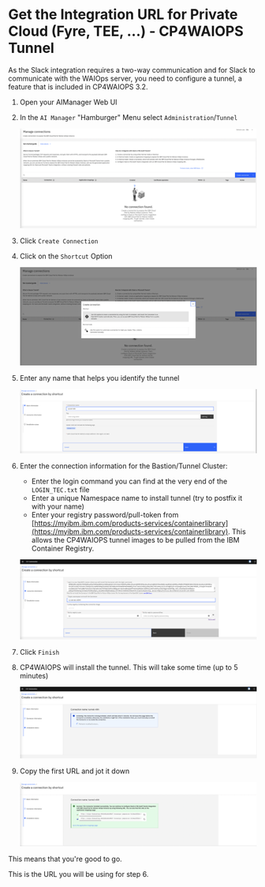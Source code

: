 # Get the Integration URL for Private Cloud (Fyre, TEE, ...) - CP4WAIOPS Tunnel


As the Slack integration requires a two-way communication and for Slack to communicate with the WAIOps server, you need to configure a tunnel, a feature that is included in CP4WAIOPS 3.2.  



1. Open your AIManager Web UI

1. In the `AI Manager` "Hamburger" Menu select `Administration`/`Tunnel`

   ![secure_gw_search](images/tunnel1.png)

1. Click `Create Connection`

1. Click on the `Shortcut` Option

	![secure_gw_search](images/tunnel2.png)

1. Enter any name that helps you identify the tunnel

	![secure_gw_search](images/tunnel3.png)

1. Enter the connection information for the Bastion/Tunnel Cluster:

	- Enter the login command you can find at the very end of the `LOGIN_TEC.txt` file
	- Enter a unique Namespace name to install tunnel (try to postfix it with your name)
	- Enter your registry password/pull-token from [https://myibm.ibm.com/products-services/containerlibrary](https://myibm.ibm.com/products-services/containerlibrary). This allows the CP4WAIOPS tunnel images to be pulled from the IBM Container Registry. 

	![secure_gw_search](images/tunnel4.png)

1. Click `Finish`

1. CP4WAIOPS will install the tunnel. This will take some time (up to 5 minutes)

	![secure_gw_search](images/tunnel5.png)

1. Copy the first URL and jot it down

	![secure_gw_search](images/tunnel6.png)


This means that you're good to go.

This is the URL you will be using for step 6.














